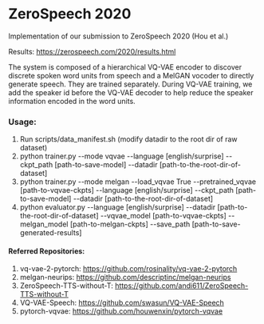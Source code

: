 # ZeroSpeech 2020

Implementation of our submission to ZeroSpeech 2020 (Hou et al.)

Results: https://zerospeech.com/2020/results.html

The system is composed of a hierarchical VQ-VAE encoder to  discover discrete spoken word units from speech and a MelGAN vocoder to  directly generate speech. They are trained separately. During VQ-VAE  training, we add the speaker id before the VQ-VAE decoder to help reduce the speaker information encoded in the word units. 

### Usage:

1. Run scripts/data_manifest.sh (modify datadir to the root dir of raw dataset)
2. python trainer.py --mode vqvae --language [english/surprise] --ckpt_path [path-to-save-model] --datadir [path-to-the-root-dir-of-dataset]
3. python trainer.py --mode melgan --load_vqvae True --pretrained_vqvae [path-to-vqvae-ckpts] --language [english/surprise] --ckpt_path [path-to-save-model] --datadir [path-to-the-root-dir-of-dataset]
4. python evaluator.py --language [english/surprise] --datadir [path-to-the-root-dir-of-dataset] --vqvae_model [path-to-vqvae-ckpts] --melgan_model [path-to-melgan-ckpts] --save_path [path-to-save-generated-results]



#### Referred Repositories:

1. vq-vae-2-pytorch: https://github.com/rosinality/vq-vae-2-pytorch  
2. melgan-neurips: https://github.com/descriptinc/melgan-neurips  
3. ZeroSpeech-TTS-without-T: https://github.com/andi611/ZeroSpeech-TTS-without-T  
4. VQ-VAE-Speech: https://github.com/swasun/VQ-VAE-Speech  
5. pytorch-vqvae: https://github.com/houwenxin/pytorch-vqvae  
